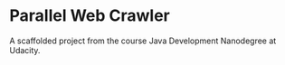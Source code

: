 # Parallel Web Crawler
A scaffolded project from the course Java Development Nanodegree at Udacity.

